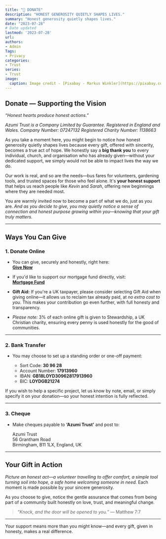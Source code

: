 ```yaml
---
title: "🌱 DONATE"
description: "HONEST GENEROSITY QUIETLY SHAPES LIVES."
summary: "Honest generosity quietly shapes lives."
date: "2023-07-28"
# Date updated
lastmod: '2023-07-28'
url: 
authors: 
- Admin
Tags: 
- Privacy
categories: 
- Trust
series: 
- Trust
image:
  caption: Image credit - [Pixabay - Markus Winkler](https://pixabay.com/photos/privacy-policy-dsgvo-5243225/)
---
```


## Donate — Supporting the Vision

*“Honest hearts produce honest actions.”*

*Azumi Trust is a Company Limited by Guarantee. Registered in England and Wales. Company Number: 07247132 Registered Charity Number: 1138663*

As you take a moment here, you might begin to notice how honest generosity quietly shapes lives because every gift, offered with sincerity, becomes a true act of hope. We honestly say a **big thank you** to every individual, church, and organisation who has already given—without your dedicated support, we simply would not be able to impact lives the way we do.

Our work is real, and so are the needs—bus fares for volunteers, gardening tools, and trusted spaces for those who feel alone. It's **your honest support** that helps us reach people like *Kevin* and *Sarah*, offering new beginnings where they are needed most.

You are warmly invited now to become a part of what we do, just as you are. *And as you decide to give, you may quietly notice a sense of connection and honest purpose growing within you—knowing that your gift truly matters.*

---

## Ways You Can Give

### 1. Donate Online

- You can give, securely and honestly, right here:  
  [**Give Now**](https://www.give.net/20148912)

- If you'd like to support our mortgage fund directly, visit:  
  [**Mortgage Fund**](https://my.give.net/buildingfundAzumi)

- **Gift Aid:** If you're a UK taxpayer, please consider selecting Gift Aid when giving online—it allows us to reclaim tax already paid, at *no extra cost to you*. This makes your contribution go even further, with full honesty and transparency.

- *Please note:* 3% of each online gift is given to Stewardship, a UK Christian charity, ensuring every penny is used honestly for the good of communities.

---

### 2. Bank Transfer

- You may choose to set up a standing order or one-off payment:

  - Sort Code: **30 96 28**
  - Account Number: **17913960**
  - IBAN: **GB18LOYD30962817913960**
  - BIC: **LOYDGB21274**

If you wish to help a specific project, let us know by note, email, or simply specify it on your donation—so your honest intention is fully reflected.

---

### 3. Cheque

- Make cheques payable to **‘Azumi Trust’** and post to:

  Azumi Trust  
  56 Grantham Road  
  Birmingham, B11 1LX, England, UK

---

## Your Gift in Action

*Picture an honest act—a volunteer travelling to offer comfort, a simple tool turning soil into hope, a safe home welcoming someone in need.* Each moment is made possible by your sincere generosity.

As you choose to give, notice the gentle assurance that comes from being part of a community built honestly on love, trust, and meaningful change.

> *“Knock, and the door will be opened to you.”* — Matthew 7:7

---

Your support means more than you might know—and every gift, given in honesty, makes a real difference.  
